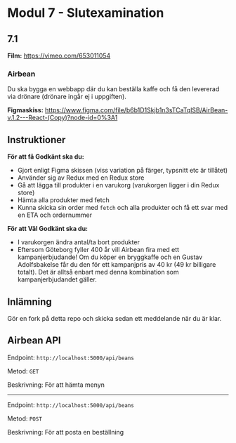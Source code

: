 # Modul 7 - Slutexamination

## 7.1

**Film:** https://vimeo.com/653011054

### Airbean

Du ska bygga en webbapp där du kan beställa kaffe och få den levererad via drönare (drönare ingår ej i uppgiften).

**Figmaskiss:** https://www.figma.com/file/b6b1D1Skjb1n3sTCaTqlSB/AirBean-v.1.2---React-(Copy)?node-id=0%3A1

## Instruktioner

**För att få Godkänt ska du:**
* Gjort enligt Figma skissen (viss variation på färger, typsnitt etc är tillåtet)
* Använder sig av Redux med en Redux store
* Gå att lägga till produkter i en varukorg (varukorgen ligger i din Redux store)
* Hämta alla produkter med fetch
* Kunna skicka sin order med `fetch` och alla produkter och få ett svar med en ETA och ordernummer

**För att Väl Godkänt ska du:**
* I varukorgen ändra antal/ta bort produkter
* Eftersom Göteborg fyller 400 år vill Airbean fira med ett kampanjerbjudande! Om du köper en bryggkaffe och en Gustav Adolfsbakelse får du den för ett kampanjpris av 40 kr (49 kr billigare totalt). Det är alltså enbart med denna kombination som kampanjerbjudandet gäller.

## Inlämning

Gör en fork på detta repo och skicka sedan ett meddelande när du är klar.

## Airbean API

Endpoint: `http://localhost:5000/api/beans`

Metod: `GET`

Beskrivning: För att hämta menyn

---

Endpoint: `http://localhost:5000/api/beans`

Metod: `POST`

Beskrivning: För att posta en beställning